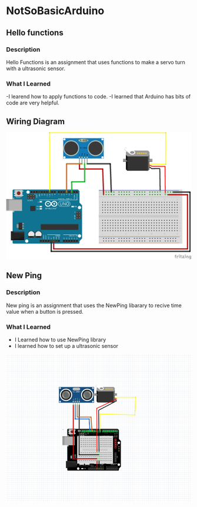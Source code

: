 # NotSoBasicArduino

## Hello functions

### Description
Hello Functions is an assignment that uses functions to make a servo turn with a ultrasonic sensor.

### What I Learned 
-I learend how to apply functions to code.
-I learned that Arduino has bits of code are very helpful. 

## Wiring Diagram 
![Hello Functions](hellofunctions/hellofunctionsfritz.png)

## New Ping 

### Description 
New ping is an assignment that uses the NewPing libarary to recive time value when a button is pressed. 

### What I Learned 
- I Learned how to use NewPing library
- I learned how to set up a ultrasonic sensor 

![NewPing](newping/Capture.PNG)
